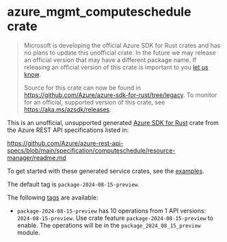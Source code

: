# azure_mgmt_computeschedule crate

> Microsoft is developing the official Azure SDK for Rust crates and has no plans to update this unofficial crate.
> In the future we may release an official version that may have a different package name.
> If releasing an official version of this crate is important to you [let us know](https://github.com/Azure/azure-sdk-for-rust/issues/new/choose).
>
> Source for this crate can now be found in <https://github.com/Azure/azure-sdk-for-rust/tree/legacy>.
> To monitor for an official, supported version of this crate, see <https://aka.ms/azsdk/releases>.

This is an unofficial, unsupported generated [Azure SDK for Rust](https://github.com/Azure/azure-sdk-for-rust/tree/legacy) crate from the Azure REST API specifications listed in:

https://github.com/Azure/azure-rest-api-specs/blob/main/specification/computeschedule/resource-manager/readme.md

To get started with these generated service crates, see the [examples](https://github.com/Azure/azure-sdk-for-rust/blob/legacy/services/README.md#examples).

The default tag is `package-2024-08-15-preview`.

The following [tags](https://github.com/Azure/azure-sdk-for-rust/blob/legacy/services/tags.md) are available:

- `package-2024-08-15-preview` has 10 operations from 1 API versions: `2024-08-15-preview`. Use crate feature `package-2024-08-15-preview` to enable. The operations will be in the `package_2024_08_15_preview` module.